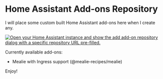 # Home Assistant Add-ons Repository

I will place some custom built Home Assistant add-ons here when I create any.

[![Open your Home Assistant instance and show the add add-on repository dialog with a specific repository URL pre-filled.](https://my.home-assistant.io/badges/supervisor_add_addon_repository.svg)](https://my.home-assistant.io/redirect/supervisor_add_addon_repository/?repository_url=https%3A%2F%2Fgithub.com%2Fkrakonos1602%2Fhassio-addons)

Currently available add-ons:
- Mealie with Ingress support (@mealie-recipes/mealie)

Enjoy!
